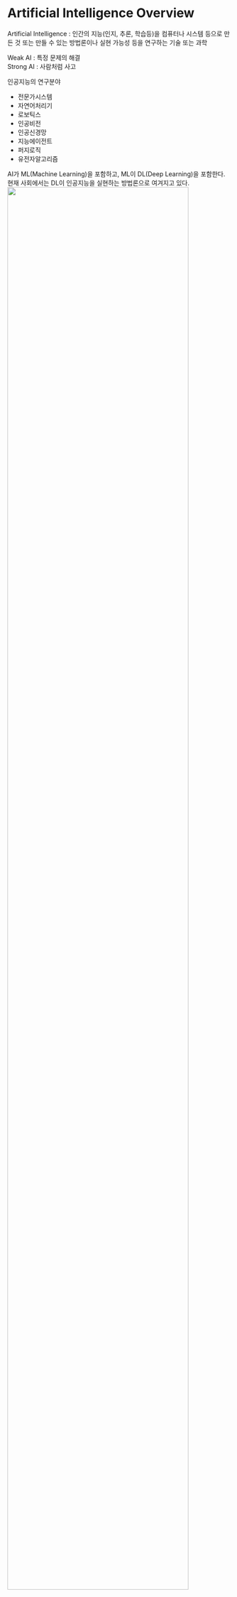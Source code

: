 # Artificial Intelligence Overview
Artificial Intelligence : 인간의 지능(인지, 추론, 학습등)을 컴퓨터나 시스템 등으로 만든 것 또는 만들 수 있는 방법론이나 실현 가능성 등을 연구하는 기술 또는 과학

Weak AI : 특정 문제의 해결   
Strong AI : 사람처럼 사고   

인공지능의 연구분야 
* 전문가시스템
* 자연어처리기
* 로보틱스
* 인공비전
* 인공신경망
* 지능에이전트
* 퍼지로직
* 유전자알고리즘

AI가 ML(Machine Learning)을 포함하고, ML이 DL(Deep Learning)을 포함한다. 현재 사회에서는 DL이 인공지능을 실현하는 방법론으로 여겨지고 있다.   
<img src="https://user-images.githubusercontent.com/18206655/89280606-d2910280-d683-11ea-8d40-d39eccb1dc98.jpg" width=90%></img>

### 일반 프로그래밍 vs. 머신러닝
General Programming은 input으로 data, program을 입력하고 그것에 대한 output을 출력하지만, ML에서는 input으로 data, output을 입력하고 그것에 대한output으로 program(model)을 출력한다.   
기존의 코딩 방법이 조건을 라인바이라인으로 긴 코드로 써내려 갔다면(if-else 지옥!) 머신러닝의 코딩 방법은 조건을 학습 모델의 여러 가중치로 변환하는 일이다.

### 머신러닝의 3대 원리
* Occam's Razor   
  같은 현상을 설명하는 두가지 모형이 있다면, 단순한 모형을 선택("All things being equal, the simplest solution tends to be the best one.")
* Sampling Bias   
  모집단을 대표성의 원리에 따라 표본을 추출하지 못할 때 기계학습 알고리즘도 편향된 표본을 학습하여 결과를 왜곡시킴
* Data Snooping Bias   
  데이터를 본 후 기계학습 알고리즘을 결정하는 것으로 기계학습 알고리즘은 데이터를 보기 전에 선정해야 함.   

### 머신러닝 분류   
* Supervised Learning : Regression, Classification
* Unsupervised Learning : Clustering(Ex. K-means...)
* Reinforcement Learning : Algorithm learns to react to an environment.

### 머신러닝 모델 개발 단계   
이론적인 과정:   
1. 데이터 수집과정
2. 데이터 가공과정
3. 데이터 학습 방법 선택
4. 매개변수 조정
5. 머신러닝 모델 학습
6. 머신러닝 모델 개발   
3~5 과정이 데이터 학습 과정이다. 머신러닝 모델을 개발하고 학습하는 시간보다 데이터를 전처리하는데 훨씬 더 많은 시간이 소요된다.   

실제 개발할 때 과정:   
1. 데이터 전처리: Pandas를 사용해서 데이터를 가공하고(데이터에 문자열이 있으면 안된다. 오로지 숫자만!), 가공된 데이터를 Numpy를 사용해서 Numpy 배열로 만든다.(train data 80%, test data 20%), 단위 dataFrame(df)
2. 모델설계: DNN, CNN(Image), RNN(Sequence), 몇층?, 뉴런의 수?
3. 모델훈련: model.fit(훈련 데이터 x, 훈련 데이터 y, ...) -> 훈련 정확도
4. 모델평가: model.evaluate(테스트 데이터 x, 테스트 데이터 y) -> 테스트 정확도
5. 모델예측: model.predict(새로운 데이터 x)   
* 알고리즘보다 중요한게 데이터 전처리이다

### 머신러닝 모델 활용 단계   
실제 데이터와 개발된 머신러닝 모델을 실행해서 분류/결과값 도출 or 예측결과를 도출한다.

#### The curse of dimensionality   
입력변수의 차원이 증가할수록, 공간의 부피가 기하급수적으로 증가하고 데이터는 공간에 희소해져 데이터의 분포 분석이나 모델 추정에 필요한 샘플 데이터 개수가 기하급수적으로 증가.
<img src="https://user-images.githubusercontent.com/18206655/89172882-5385c680-d5be-11ea-87df-eb9b3419a1e6.jpg" width=90%></img>

#### Overfitting and Underfitting   
* Overfitting : 정확한 결과를 얻기 위해 학습데이터의 잡음까지 학습하여 훈련데이터에 최적화되어 있지만 일반화하지 못한 모델.   
Overfitting 하지 못하도록 Dropout(0.5) 함수를 사용한다. 랜덤하게 50% 뉴런을 종료시킨다.
* Underfitting : 학습데이터가 부족하거나 학습이 제대로 이루어지지 않아 훈련집합의 모델이 너무 간단하게 하여 정확도가 낮은 모델   

### Model Test(Training, Validation, Test)
1. 데이터분할: 전체 데이터를 학습데이터, 검증데이터, 테스트 데이터로 나눔   
2. 모델학습: 학습데이터를 사용하여 각 모델을 학습함.   
3. 모델선택: 검증데이터를 사용하여 각 모델의 성능을 비교하고 모형 선택   
4. 최종 성능 지표 도출: 테스트 데이터를 사용하여 검증 데이터로 도출한 최종 모델의 성능 지표를 계산   
5. Training Data: 모형 f를 추정   
6. Validation Data: Overfitting, Underfitting check(f의 적합성 검증)   
7. Test Data: 실제 현장에서 사용하는 데이터, 최종 성능평가 hyperparameter 선택   

#### K-Fold Cross Validation   
데이터가 적은 경우 활용하여 방법으로 데이터를 K개로 나눈 뒤, 그 중 하나를 검증집합, 나머지를 학습집합으로 분류. 이 과정을 K번 반복하고 K개의 성능 지표를 평균하여 모델 적합성을 평가   

#### LOOCV(Leave-One-Out Cross Validation)   
100개 이하의 아주 작은 데이터인 경우 데이터 수만큼의 모델을 만드는데 각 모델은 하나의 샘플만 제외하고 모델을 만들고 제외한 샘플로 성능 계산, 도출된 n개의 성능 지표의 평균을 최종 성능 지표를 도출하는 방법.(의료정보 분석등..)   
![loocv](https://user-images.githubusercontent.com/18206655/89173785-c0e62700-d5bf-11ea-94bd-6ef53211de6f.jpg)   

### Neural Network   
뇌의 학습 방법을 수학적으로 모델링하는 기계학습 알고리즘으로써, 시냅스의 결합으로 네트워크를 형성한 신경세포가 학습을 통해 시냅스의 세기를 변화시켜 문제를 해결하는 모델.   
아래 그림은 Neural Network에서 하나의 component를 보여주고 있다.   
<img src="https://user-images.githubusercontent.com/18206655/89284486-d1fb6a80-d689-11ea-8b1e-b7160086a951.jpg" width=70%></img>   

### Deep Learning   
입력과 출력 사이에 있는 인공 뉴런들을 여러 개로 층층이 쌓고 연결한 인공신경망 기법을 다루는 연구   
<img src="https://user-images.githubusercontent.com/18206655/89174065-3651f780-d5c0-11ea-86ea-019e0bc9cfc0.jpg" width=70%></img>
hidden layer의 개수를 dense라고 한다. dense의 개수는 2^n개로 설정한다.   
머신러닝 결과는 아래와 같이 3가지 분류로 나타난다.   
1. 값 회귀(regression) -> output을 그냥 받는다.      
2. 이진분류(true or false) -> output에 sigmoid을 적용한다.   
3. 다중분류(Ex. 개, 고양이, 호랑이, 사자등을 구분하는 방법등) -> output에 softmax을 적용한다.   
그렇다면 우리가 자주듣는 자율 주행 자동차는 output으로 어떠한 값이 나올까? 자율 주행 자동차는 2가지 output만 필요하다. accelator와 break를 이용한 속도 제어와 direction에 대한 output만이 필요하다.(생각외로 output은 간단한다?!)    

### ML(Machine Learning) vs. DL(Deep Learning)     
* ML: Input -> Feature extraction(executed by human) ->  Classification -> Output
* DL: Input -> Feature extraction + Classification -> Output   
ML은 hidden layer의 층수가 1층이고, DL은 hidden layer의 층수가 n층으로 설정한다.   
ImageNet에서 AlexNet이 나오기 전에 비전 알고리즘은 ML을 사용했다. 하지만 AlexNet부터 DL이 사용되었다.

#### Backpropagation   
Supervised Learning 기반에서 신경망을 학습시키는 방법으로 최적화의 계산 방향이 출력층에서 시작하여 앞으로 진행하는 방법.   
<img src="https://user-images.githubusercontent.com/18206655/89175110-0a377600-d5c2-11ea-80b7-f0a7bd4850cb.jpg" width=70%></img>   
[Reference link]: https://sebastianraschka.com/faq/docs/visual-backpropagation.html   

#### Gradient descent      
머신러닝을 식 하나로 표현하자만 y=wx라고 간단하게 표현할 수 있다. w는 weight(가중치)이고, x의 입력 값은 행렬이다. 그러므로 y값을 x로 나눌 수 없다. 식을 변형해서 0=wx-y와 같은 형태를 사용해서 비용함수가 0이 되는 값을 구한다. 비용을 0으로 만들어 주는게 gradient descent이다. gradient descent는 MSE(Mean Square Error)를 사용해서 비용함수가 0이 되도록 predictive 선형그래프를 real 선형그래프로 이동시키는 과정을 학습이라고 할 수 있다. 엄밀히 gradient descent를 다시 정의하자만 오차의 최소값 위치를 찾기 위해 Cost Function의 gradient 반대 방향으로 정의한 step size를 가지고 조금씩 움직여 가면서 최적의 parameter(weight)를 찾는 최적화 알고리즘이라고 할 수 있다.     
<img src="https://user-images.githubusercontent.com/18206655/89286574-6e733c00-d68d-11ea-9839-c5b4eac93b65.jpg" width=70%></img>   

### Machine Learning의 문제점   
1. Underfitting
2. Slow
3. Overfitting   

Neural Network의 학습방법은 위에서 설명한 Backpropagation을 사용한다. 예를 들어, 아파트를 구매하기 위해서 아파트의 실 거래 값을 알아보았다. 알아본 결과 아파트의 값이 5억인데 인공지능을 연구하는 학자는 호기심에 본인이 설계한 Neural Network에 아파트의 가격을 예측하기 위해서 학습을 시켜봤다. 그런데 큰일나게도 Neural Network는 아파트의 가격을 3억이라고 예측했다. 그러므로 이 문제를 해결하기 위해 인공지능 학자는 Backpropagation을 사용해서 현재 내가 틀린정도를 미분(기울기)해서 뒤로 전달했다. 그런데 backpropagation을 하다보니까 vanishing gradient 현상이 발생하게 된다. vanishing gradient는 레이어가 깊을 수록 업데이트가 사라져가고 그래서 fitting이 잘 안되는 것을 나타낸다(Underfitting). 그렇다면 왜 이런 문제가 발생한 것인가? 학자는 고민해 보았다. 원인을 찾아보니 activation 함수로 sigmoid를 사용하고 있었는데 sigmoid가 -0.5 < x < 0.5에서는 미분이 가능한데 x <= -0.5 와 x >= 0.5 범위에서 미분하면 기울기가 0이 된다. 이 값을 backpropagation하면 중간 node가 0하고 곱해져서 노드가 꺼지게 된다. 결국 backprogation을 할수록 정보가 사라지게 된다!!. 그래서 인공지능 학자들은 이 문제를 해결하기 위해 ReLU(Rectified Linear Units)를 개발하게 되었다. ReLU는 양의 구간에서 전부 미분값(1)이 있다.       
<img src="https://user-images.githubusercontent.com/18206655/89286188-b9408400-d68c-11ea-94fa-8765c655e064.jpg" width=80%></img>   
Figure Sigmoid.     
<img src="https://user-images.githubusercontent.com/18206655/89286209-c1002880-d68c-11ea-9911-7c2d00f6144d.jpg" width=70%></img>   
Figure ReLu.   

GD(Gradient Descent)는 현재 가진 weight setting 자리에서 내가 가진 데이터를 다 넣어서 전체 error를 계산한다. 계산된 값을 미분하면 error을 줄이는 방향을 알 수 있다.(내자리의 기울기x반대방향) 하지만 실세계에서 트레이닝 데이터는 몇억건을 넘어간다. 그러면 1 step 이동하기 위해서 매번 몇억건을 넣는 것은 너무나도 비효율적이다. 그래서 GD에서 개선된 optimizer인 SGD(Stochastic Gradient Decent)가 나왔다. GD가 전부다 읽고 나서 최적의 1 step을 가는 것에 비해, SGD는 mini-batch마다 일단 1 step을 간다.     
<img src="https://user-images.githubusercontent.com/18206655/89286979-14bf4180-d68e-11ea-94f1-c43eb8748299.jpg" width=60% height=60%></img>   
현재 가장 많이 사용하는 optimizer는 Adam으로 90% 정도의 정확도를 가진다. 나머지 10% case에서는 다른 optimizer를 사용해봐야 한다. 즉, 잘 모르겠으면 Adam을 사용하자!   

### CNN vs. RNN or LSTM   
이미지, 영상등 snapshot 데이터는 CNN을 사용하고 음성, 언어, 주식가격처럼 sequence가 있는 데이터는 RNN or LSTM을 사용한다. CNN은 convolution이라는 특정 패턴이 있는지 박스로 훑으며 마킹하는 과정을 통해서 여러가지 패턴에 대해서 확인한다. Convolution 결과값으로 숫자가 나오는데 그 값을 activation function인 ReLU에 넣어 나온 결과 값으로 이미지 지도를 새로 그린다. 아래 링크는 CNN에 대한 매우 상세한 설명을 담은 글이다.   
[CNN Reference Link]: https://cezannec.github.io/Convolutional_Neural_Networks/   
RNN은 내부적으로 sigmoid를 사용하고 있어서 backpropagation중에 vanishing gradient가 발생한다. 그래서 RNN은 학문적으로만 사용하고, 실제 산업계에서는 LSTM을 사용한다. LSTM은 RNN처럼 backpropagation할 때 데이터가 사라지지 않도록 메모리에 데이터를 저장한다.   












